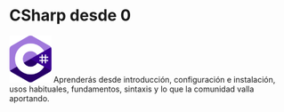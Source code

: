 #  CSharp desde 0
<img src="./c-4.svg" style="height: 15%; width:15%;"/>
Aprenderás desde introducción, configuración e instalación, usos habituales, fundamentos, sintaxis y lo que la comunidad valla aportando.
